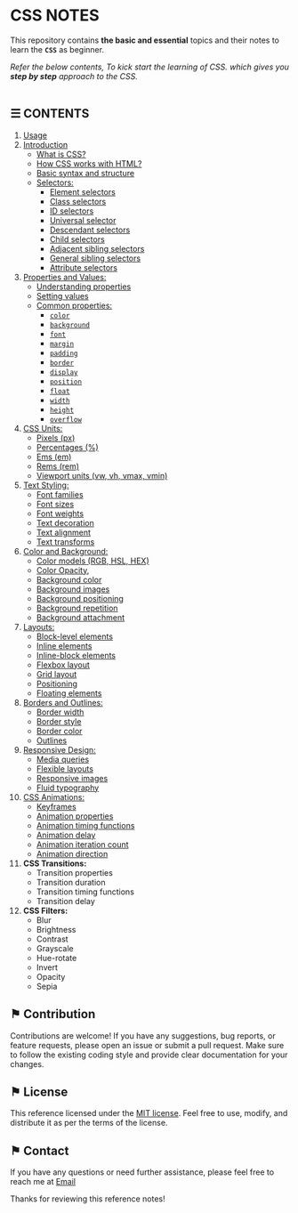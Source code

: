 # CSS NOTES

This repository contains __the basic and essential__ topics and their notes to learn the __`CSS`__ as beginner.

*Refer the below contents, To kick start the learning of CSS. which gives you __step by step__ approach to the CSS.*
\
&nbsp;

## &#9776; CONTENTS 
1. [Usage](./usage.md)
2. [Introduction](./introduction.md)
	- [What is CSS?](./introduction.md#-what-is-css)
	- [How CSS works with HTML?](./introduction.md#-how-css-works-with-html)
	- [Basic syntax and structure](./introduction.md#-basic-syntax-and-structure)
	- [Selectors:](./docs/selectors.md)
		- [Element selectors](./docs/selectors.md#-element-selectors)
		- [Class selectors](./docs/selectors.md#-class-selectors)
		- [ID selectors](./docs/selectors.md#-id-selectors)
		- [Universal selector](./docs/selectors.md#-universal-selector)
		- [Descendant selectors](./docs/selectors.md#-descendant-selectors)
		- [Child selectors](./docs/selectors.md#-child-selectors)
		- [Adjacent sibling selectors](./docs/selectors.md#-adjacent-sibling-selectors)
		- [General sibling selectors](./docs/selectors.md#-general-sibling-selectors)
		- [Attribute selectors](./docs/selectors.md#-attribute-selectors)
3. [Properties and Values:](./docs/properties-and-values.md)
	- [Understanding properties](./docs/properties-and-values.md#-understanding-properties)
	- [Setting values](./docs/properties-and-values.md#-setting-values)
	- [Common properties:](./docs/properties-and-values.md#-overview)
		- [`color`](./docs/properties-and-values.md#-color)
		- [`background`](./docs/properties-and-values.md#-background)
		- [`font`](./docs/properties-and-values.md#-font)
		- [`margin`](./docs/properties-and-values.md#-margin)
		- [`padding`](./docs/properties-and-values.md#-padding)
		- [`border`](./docs/properties-and-values.md#-border)
		- [`display`](./docs/properties-and-values.md#-display)
		- [`position`](./docs/properties-and-values.md#-position)
		- [`float`](./docs/properties-and-values.md#-float)
		- [`width`](./docs/properties-and-values.md#-width)
		- [`height`](./docs/properties-and-values.md#-height)
		- [`overflow`](./docs/properties-and-values.md#-overflow)
4. [CSS Units:](./docs/css-units.md)
	- [Pixels (px)](./docs/css-units.md#-pixels)
	- [Percentages (%)](./docs/css-units.md#-percentages)
	- [Ems (em)](./docs/css-units.md#-ems)
	- [Rems (rem)](./docs/css-units.md#-rems)
	- [Viewport units (vw, vh, vmax, vmin)](./docs/css-units.md#-viewport-units)
5. [Text Styling:](./docs/text-styling.md)
	- [Font families](./docs/text-styling.md#-font-families)
	- [Font sizes](./docs/text-styling.md#-font-sizes)
	- [Font weights](./docs/text-styling.md#-font-weights)
	- [Text decoration](./docs/text-styling.md#-text-decoration)
	- [Text alignment](./docs/text-styling.md#-text-alignment)
	- [Text transforms](./docs/text-styling.md#-text-transforms)
6. [Color and Background:](./docs/color-and-background.md)
	- [Color models (RGB, HSL, HEX)](./docs/color-and-background.md#-color-models)
	- [Color Opacity](./docs/color-and-background.md#-color-opacity),
	- [Background color](./docs/color-and-background.md#-background-color)
	- [Background images](./docs/color-and-background.md#-background-images)
	- [Background positioning](./docs/color-and-background.md#-background-positioning)
	- [Background repetition](./docs/color-and-background.md#-background-repetition)
	- [Background attachment](./docs/color-and-background.md#-background-attachment)
7. [Layouts:](./docs/layouts.md)
	- [Block-level elements](./docs/layouts.md#-block-level-elements)
	- [Inline elements](./docs/layouts.md#-inline-elements)
	- [Inline-block elements](./docs/layouts.md#-inline-block-elements)
	- [Flexbox layout](./docs/layouts.md#-flexbox-layout)
	- [Grid layout](./docs/layouts.md#-grid-layout)
	- [Positioning](./docs/layouts.md#-positioning)
	- [Floating elements](./docs/layouts.md#-floating-elements)
8. [Borders and Outlines:](./docs/borders-and-outlines.md)
	- [Border width](./docs/borders-and-outlines.md#-border-width)
	- [Border style](./docs/borders-and-outlines.md#-border-style)
	- [Border color](./docs/borders-and-outlines.md#-border-color)
	- [Outlines](./docs/borders-and-outlines.md#-outlines)
9. [Responsive Design:](./docs/responsive-design.md)
	- [Media queries](./docs/responsive-design.md#-media-queries)
	- [Flexible layouts](./docs/responsive-design.md#-flexible-layouts)
	- [Responsive images](./docs/responsive-design.md#-responsive-images)
	- [Fluid typography](./docs/responsive-design.md#-fluid-typography)
10. [CSS Animations:](./docs/css-animations.md)
	- [Keyframes](./docs/css-animations.md#-keyframes)
	- [Animation properties](./docs/css-animations.md#-animation-properties)
	- [Animation timing functions](./docs/css-animations.md#-animation-timing-functions)
	- [Animation delay](./docs/css-animations.md#-animation-delay)
	- [Animation iteration count](./docs/css-animations.md#-animation-iteration-count)
	- [Animation direction](./docs/css-animations.md#-animation-direction)
11. **CSS Transitions:**
	- Transition properties
	- Transition duration
	- Transition timing functions
	- Transition delay
12. **CSS Filters:**
	- Blur
	- Brightness
	- Contrast
	- Grayscale
	- Hue-rotate
	- Invert
	- Opacity
	- Sepia

## &#9873; Contribution
Contributions are welcome! If you have any suggestions, bug reports, or feature requests, please open an issue or submit a pull request. Make sure to follow the existing coding style and provide clear documentation for your changes.

## &#9873; License
This reference licensed under the [MIT license](LICENSE). Feel free to use, modify, and distribute it as per the terms of the license.

## &#9873; Contact
If you have any questions or need further assistance, please feel free to reach me at [Email](mailto:social_text)

Thanks for reviewing this reference notes!